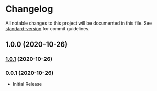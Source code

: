 # Changelog

All notable changes to this project will be documented in this file. See [standard-version](https://github.com/conventional-changelog/standard-version) for commit guidelines.

## 1.0.0 (2020-10-26)

### [1.0.1](https://github.com/y-mehta/ssrf-req-filter/compare/v0.0.2...v1.0.1) (2020-10-26)

### 0.0.1 (2020-10-26)
- Initial Release